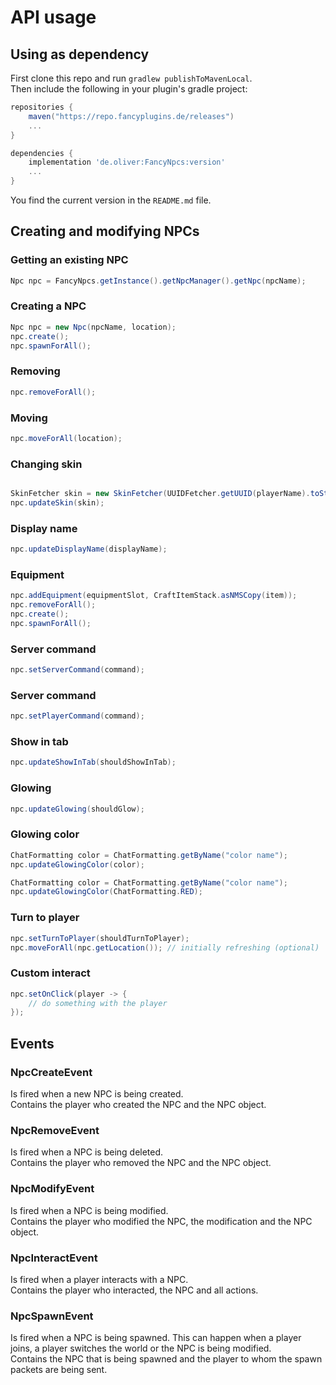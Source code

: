 # API usage

## Using as dependency

First clone this repo and run `gradlew publishToMavenLocal`.<br>
Then include the following in your plugin's gradle project:
```gradle
repositories {
    maven("https://repo.fancyplugins.de/releases")
    ...
}

dependencies {
    implementation 'de.oliver:FancyNpcs:version'
    ...
}
```

You find the current version in the `README.md` file.

## Creating and modifying NPCs

### Getting an existing NPC
```java
Npc npc = FancyNpcs.getInstance().getNpcManager().getNpc(npcName);
```

### Creating a NPC

```java
Npc npc = new Npc(npcName, location);
npc.create();
npc.spawnForAll();
```

### Removing

```java
npc.removeForAll();
```

### Moving

```java
npc.moveForAll(location);
```

### Changing skin

```java

SkinFetcher skin = new SkinFetcher(UUIDFetcher.getUUID(playerName).toString());
npc.updateSkin(skin);
```

### Display name

```java
npc.updateDisplayName(displayName);
```

### Equipment

```java
npc.addEquipment(equipmentSlot, CraftItemStack.asNMSCopy(item));
npc.removeForAll();
npc.create();
npc.spawnForAll();
```

### Server command

```java
npc.setServerCommand(command);
```

### Server command

```java
npc.setPlayerCommand(command);
```

### Show in tab

```java
npc.updateShowInTab(shouldShowInTab);
```

### Glowing

```java
npc.updateGlowing(shouldGlow);
```

### Glowing color

```java
ChatFormatting color = ChatFormatting.getByName("color name");
npc.updateGlowingColor(color);
```

```java
ChatFormatting color = ChatFormatting.getByName("color name");
npc.updateGlowingColor(ChatFormatting.RED);
```

### Turn to player

```java
npc.setTurnToPlayer(shouldTurnToPlayer);
npc.moveForAll(npc.getLocation()); // initially refreshing (optional)
```

### Custom interact

```java
npc.setOnClick(player -> {
    // do something with the player
});
```

## Events

### NpcCreateEvent

Is fired when a new NPC is being created.<br>
Contains the player who created the NPC and the NPC object.

### NpcRemoveEvent

Is fired when a NPC is being deleted.<br>
Contains the player who removed the NPC and the NPC object.

### NpcModifyEvent

Is fired when a NPC is being modified.<br>
Contains the player who modified the NPC, the modification and the NPC object.

### NpcInteractEvent

Is fired when a player interacts with a NPC.<br>
Contains the player who interacted, the NPC and all actions.

### NpcSpawnEvent

Is fired when a NPC is being spawned. This can happen when a player joins, a player switches the world or the NPC is being modified.<br>
Contains the NPC that is being spawned and the player to whom the spawn packets are being sent.